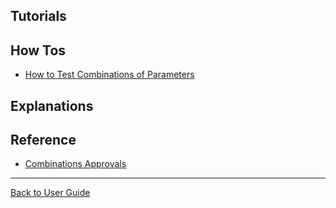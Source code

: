 <a id="top"></a>

## Tutorials

## How Tos

- [How to Test Combinations of Parameters](how_tos/TestCombinationOfParameters.md)

## Explanations

## Reference

- [Combinations Approvals](reference/CombinationApprovals.md)

---

[Back to User Guide](/doc/README.md#top)

